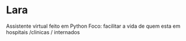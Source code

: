 # Lara

Assistente virtual feito em Python
Foco: facilitar a vida de quem esta em hospitais /clinicas / internados
